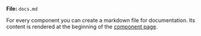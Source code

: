 **File:** `docs.md`

For every component you can create a markdown file for documentation. Its content is rendered at the beginning of the [component page](/web-ui/component).
